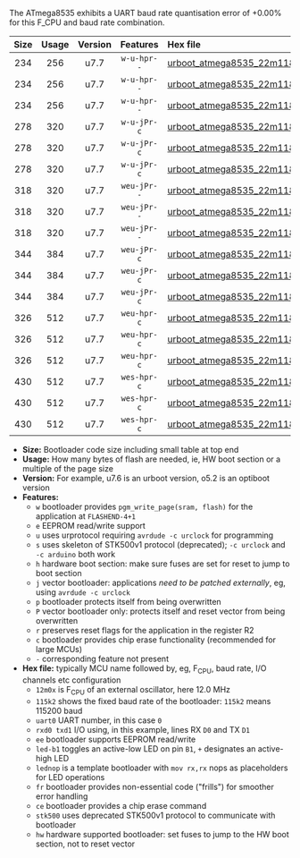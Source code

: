 The ATmega8535 exhibits a UART baud rate quantisation error of +0.00% for this F_CPU and baud rate combination.

|Size|Usage|Version|Features|Hex file|
|:-:|:-:|:-:|:-:|:--|
|234|256|u7.7|`w-u-hpr--`|[urboot_atmega8535_22m1184x_++38k4_uart0_rxd0_txd1_led+b0_fr_hw.hex](https://raw.githubusercontent.com/stefanrueger/urboot.hex/main/mcus/atmega8535/external_oscillator/fcpu_22m1184x/br_++38k4/urboot_atmega8535_22m1184x_++38k4_uart0_rxd0_txd1_led+b0_fr_hw.hex)|
|234|256|u7.7|`w-u-hpr--`|[urboot_atmega8535_22m1184x_++38k4_uart0_rxd0_txd1_led+b7_fr_hw.hex](https://raw.githubusercontent.com/stefanrueger/urboot.hex/main/mcus/atmega8535/external_oscillator/fcpu_22m1184x/br_++38k4/urboot_atmega8535_22m1184x_++38k4_uart0_rxd0_txd1_led+b7_fr_hw.hex)|
|234|256|u7.7|`w-u-hpr--`|[urboot_atmega8535_22m1184x_++38k4_uart0_rxd0_txd1_lednop_fr_hw.hex](https://raw.githubusercontent.com/stefanrueger/urboot.hex/main/mcus/atmega8535/external_oscillator/fcpu_22m1184x/br_++38k4/urboot_atmega8535_22m1184x_++38k4_uart0_rxd0_txd1_lednop_fr_hw.hex)|
|278|320|u7.7|`w-u-jPr-c`|[urboot_atmega8535_22m1184x_++38k4_uart0_rxd0_txd1_led+b0_fr_ce.hex](https://raw.githubusercontent.com/stefanrueger/urboot.hex/main/mcus/atmega8535/external_oscillator/fcpu_22m1184x/br_++38k4/urboot_atmega8535_22m1184x_++38k4_uart0_rxd0_txd1_led+b0_fr_ce.hex)|
|278|320|u7.7|`w-u-jPr-c`|[urboot_atmega8535_22m1184x_++38k4_uart0_rxd0_txd1_led+b7_fr_ce.hex](https://raw.githubusercontent.com/stefanrueger/urboot.hex/main/mcus/atmega8535/external_oscillator/fcpu_22m1184x/br_++38k4/urboot_atmega8535_22m1184x_++38k4_uart0_rxd0_txd1_led+b7_fr_ce.hex)|
|278|320|u7.7|`w-u-jPr-c`|[urboot_atmega8535_22m1184x_++38k4_uart0_rxd0_txd1_lednop_fr_ce.hex](https://raw.githubusercontent.com/stefanrueger/urboot.hex/main/mcus/atmega8535/external_oscillator/fcpu_22m1184x/br_++38k4/urboot_atmega8535_22m1184x_++38k4_uart0_rxd0_txd1_lednop_fr_ce.hex)|
|318|320|u7.7|`weu-jPr--`|[urboot_atmega8535_22m1184x_++38k4_uart0_rxd0_txd1_ee_led+b0_fr.hex](https://raw.githubusercontent.com/stefanrueger/urboot.hex/main/mcus/atmega8535/external_oscillator/fcpu_22m1184x/br_++38k4/urboot_atmega8535_22m1184x_++38k4_uart0_rxd0_txd1_ee_led+b0_fr.hex)|
|318|320|u7.7|`weu-jPr--`|[urboot_atmega8535_22m1184x_++38k4_uart0_rxd0_txd1_ee_led+b7_fr.hex](https://raw.githubusercontent.com/stefanrueger/urboot.hex/main/mcus/atmega8535/external_oscillator/fcpu_22m1184x/br_++38k4/urboot_atmega8535_22m1184x_++38k4_uart0_rxd0_txd1_ee_led+b7_fr.hex)|
|318|320|u7.7|`weu-jPr--`|[urboot_atmega8535_22m1184x_++38k4_uart0_rxd0_txd1_ee_lednop_fr.hex](https://raw.githubusercontent.com/stefanrueger/urboot.hex/main/mcus/atmega8535/external_oscillator/fcpu_22m1184x/br_++38k4/urboot_atmega8535_22m1184x_++38k4_uart0_rxd0_txd1_ee_lednop_fr.hex)|
|344|384|u7.7|`weu-jPr-c`|[urboot_atmega8535_22m1184x_++38k4_uart0_rxd0_txd1_ee_led+b0_fr_ce.hex](https://raw.githubusercontent.com/stefanrueger/urboot.hex/main/mcus/atmega8535/external_oscillator/fcpu_22m1184x/br_++38k4/urboot_atmega8535_22m1184x_++38k4_uart0_rxd0_txd1_ee_led+b0_fr_ce.hex)|
|344|384|u7.7|`weu-jPr-c`|[urboot_atmega8535_22m1184x_++38k4_uart0_rxd0_txd1_ee_led+b7_fr_ce.hex](https://raw.githubusercontent.com/stefanrueger/urboot.hex/main/mcus/atmega8535/external_oscillator/fcpu_22m1184x/br_++38k4/urboot_atmega8535_22m1184x_++38k4_uart0_rxd0_txd1_ee_led+b7_fr_ce.hex)|
|344|384|u7.7|`weu-jPr-c`|[urboot_atmega8535_22m1184x_++38k4_uart0_rxd0_txd1_ee_lednop_fr_ce.hex](https://raw.githubusercontent.com/stefanrueger/urboot.hex/main/mcus/atmega8535/external_oscillator/fcpu_22m1184x/br_++38k4/urboot_atmega8535_22m1184x_++38k4_uart0_rxd0_txd1_ee_lednop_fr_ce.hex)|
|326|512|u7.7|`weu-hpr-c`|[urboot_atmega8535_22m1184x_++38k4_uart0_rxd0_txd1_ee_led+b0_fr_ce_hw.hex](https://raw.githubusercontent.com/stefanrueger/urboot.hex/main/mcus/atmega8535/external_oscillator/fcpu_22m1184x/br_++38k4/urboot_atmega8535_22m1184x_++38k4_uart0_rxd0_txd1_ee_led+b0_fr_ce_hw.hex)|
|326|512|u7.7|`weu-hpr-c`|[urboot_atmega8535_22m1184x_++38k4_uart0_rxd0_txd1_ee_led+b7_fr_ce_hw.hex](https://raw.githubusercontent.com/stefanrueger/urboot.hex/main/mcus/atmega8535/external_oscillator/fcpu_22m1184x/br_++38k4/urboot_atmega8535_22m1184x_++38k4_uart0_rxd0_txd1_ee_led+b7_fr_ce_hw.hex)|
|326|512|u7.7|`weu-hpr-c`|[urboot_atmega8535_22m1184x_++38k4_uart0_rxd0_txd1_ee_lednop_fr_ce_hw.hex](https://raw.githubusercontent.com/stefanrueger/urboot.hex/main/mcus/atmega8535/external_oscillator/fcpu_22m1184x/br_++38k4/urboot_atmega8535_22m1184x_++38k4_uart0_rxd0_txd1_ee_lednop_fr_ce_hw.hex)|
|430|512|u7.7|`wes-hpr-c`|[urboot_atmega8535_22m1184x_++38k4_uart0_rxd0_txd1_ee_led+b0_fr_ce_stk500_hw.hex](https://raw.githubusercontent.com/stefanrueger/urboot.hex/main/mcus/atmega8535/external_oscillator/fcpu_22m1184x/br_++38k4/urboot_atmega8535_22m1184x_++38k4_uart0_rxd0_txd1_ee_led+b0_fr_ce_stk500_hw.hex)|
|430|512|u7.7|`wes-hpr-c`|[urboot_atmega8535_22m1184x_++38k4_uart0_rxd0_txd1_ee_led+b7_fr_ce_stk500_hw.hex](https://raw.githubusercontent.com/stefanrueger/urboot.hex/main/mcus/atmega8535/external_oscillator/fcpu_22m1184x/br_++38k4/urboot_atmega8535_22m1184x_++38k4_uart0_rxd0_txd1_ee_led+b7_fr_ce_stk500_hw.hex)|
|430|512|u7.7|`wes-hpr-c`|[urboot_atmega8535_22m1184x_++38k4_uart0_rxd0_txd1_ee_lednop_fr_ce_stk500_hw.hex](https://raw.githubusercontent.com/stefanrueger/urboot.hex/main/mcus/atmega8535/external_oscillator/fcpu_22m1184x/br_++38k4/urboot_atmega8535_22m1184x_++38k4_uart0_rxd0_txd1_ee_lednop_fr_ce_stk500_hw.hex)|

- **Size:** Bootloader code size including small table at top end
- **Usage:** How many bytes of flash are needed, ie, HW boot section or a multiple of the page size
- **Version:** For example, u7.6 is an urboot version, o5.2 is an optiboot version
- **Features:**
  + `w` bootloader provides `pgm_write_page(sram, flash)` for the application at `FLASHEND-4+1`
  + `e` EEPROM read/write support
  + `u` uses urprotocol requiring `avrdude -c urclock` for programming
  + `s` uses skeleton of STK500v1 protocol (deprecated); `-c urclock` and `-c arduino` both work
  + `h` hardware boot section: make sure fuses are set for reset to jump to boot section
  + `j` vector bootloader: applications *need to be patched externally*, eg, using `avrdude -c urclock`
  + `p` bootloader protects itself from being overwritten
  + `P` vector bootloader only: protects itself and reset vector from being overwritten
  + `r` preserves reset flags for the application in the register R2
  + `c` bootloader provides chip erase functionality (recommended for large MCUs)
  + `-` corresponding feature not present
- **Hex file:** typically MCU name followed by, eg, F<sub>CPU</sub>, baud rate, I/O channels etc configuration
  + `12m0x` is F<sub>CPU</sub> of an external oscillator, here 12.0 MHz
  + `115k2` shows the fixed baud rate of the bootloader: `115k2` means 115200 baud
  + `uart0` UART number, in this case `0`
  + `rxd0 txd1` I/O using, in this example, lines RX `D0` and TX `D1`
  + `ee` bootloader supports EEPROM read/write
  + `led-b1` toggles an active-low LED on pin `B1`, `+` designates an active-high LED
  + `lednop` is a template bootloader with `mov rx,rx` nops as placeholders for LED operations
  + `fr` bootloader provides non-essential code ("frills") for smoother error handling
  + `ce` bootloader provides a chip erase command
  + `stk500` uses deprecated STK500v1 protocol to communicate with bootloader
  + `hw` hardware supported bootloader: set fuses to jump to the HW boot section, not to reset vector

